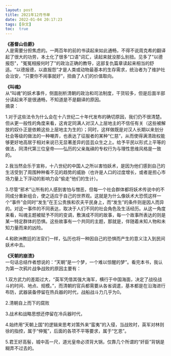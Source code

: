 ```yaml
---
layout: post
title: 2021年12月书单
date: 2022-01-04 20:17:23
tags: [杂文]
toc:  true
---
```


**《基督山伯爵》**  
人是需要分担焦虑的。一两百年的前的书读起来如此通畅，不得不说周克希的翻译起了很大的功劳，本土化了很多“口语”词汇，读起来就没那么别扭。见多了"以德报怨"，"冤冤相报何时了"的政治正确的教导，这部复仇篇章读起来相当的舒适。“以德报德，以直报怨”才是人类或动物最基本的生存需求，统治者为了维护社会治安，“只要你不闹事就好”，扭曲了人们的价值取向。  

**《叫魂》**  
从“叫魂”的妖术事件，侧面剖析清朝的政治和司法制度，干货较多，但是后面半部分读起来不是很通畅，不知道是不是翻译的原因。  
摘录：  

1.对于这些法令为什么会在十八世纪二十年代发布的确切原因，我们仍不很清楚。但从更一般性的角度来看，这肯定同满人对汉人上层地主的不信任有关（这些被解放的奴仆正是依赖这些上层地主为生的）；同时，这样做既是对汉人长期以来划分社会等级的做法的一种嘲弄，也表达了征服者的某种“仁慈”，从而使得满清政权能够更好地高居于相对来说已无显著差异的芸芸众生之上。给予平民以形式上平等的做法，同清代第三位皇帝——弘历的父亲胤禛的专权行为与理性思维风格是一致的。  

2.我当然会乐于宣称，十八世纪的中国人之所以害怕妖术，是因为他们感到自己的生活受到了周围种种看不见的趋势的威胁（也许是人口的过度增长，或者是担心市场力量上下浮动的影响力会“偷走”他们的生计）。  

3.尽管“邪术”让所有的人感到害怕与憎恶，但每一个社会群体都将妖术传说中的不同成分重新组合，使之适应于自己的世界观。这就是为什么像妖术大恐慌这样一个“事件”会同时“发生”在王公贵族和农夫平民身上，而“发生”的条件则是因人而异的。对这一事件的不同表达，取决于人们不同的社会角色及生活经历。从这一角度来看，叫魂主题被赋予不同的变调，敷演成不同的故事，每一个故事所表达的则是某一特定群体的恐惧。这些故事有一个共同的主题，那就是，伴随着未知人物和未知力量而来的凶险。  

4.和欧洲教廷的法官们一样，弘历也将一种因自己的恐惧而产生的意义注入到民间妖术中去。
  
**《天朝的崩溃》**  
一句话总结作者想说的：“天朝”是一个梦，一个难以惊醒的梦”。看完本书，我认为第一次鸦片战争战败的原因主要有：  

1.双方武力的差距过大，“英军凭借其强大海军，横行于中国海面，决定了战役战斗的时间、地点、规模。”，而清朝的官兵都需要从各省调遣，基本都是在沿海进行布防，武器装备停留在热兵器的时代，战船战斗力几乎为0。  

2.清朝自上而下的腐败  

3.战术和战略思想还停留在冷兵器时代，  

4.始终用“天朝上国”的逻辑来思考对策外来“蛮夷”的入侵，当战败时，英军对林则徐的指控，属于“伸冤”，后面的各项不平等要求，属于“乞恩”。  

5.君王好高髻，城中高一尺，道光皇帝必须背大锅，仅靠几个所谓的“奸臣”背锅是糊弄不过去的。  
